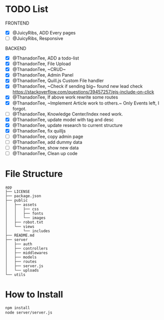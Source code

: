 # TODO List

FRONTEND

-   [x] @JuicyRibs, ADD Every pages
-   [ ] @JuicyRibs, Responsive

BACKEND

-   [x] @ThanadonTee, ADD a todo-list
-   [x] @ThanadonTee, File Upload
-   [x] @ThanadonTee, ~CRUD~
-   [x] @ThanadonTee, Admin Panel
-   [x] @ThanadonTee, Quill.js Custom File handler
-   [x] @ThanadonTee, ~Check if sending big~ found new lead check https://stackoverflow.com/questions/39457257/ejs-include-on-click
-   [x] @ThanadonTee, If above work rewrite some routes
-   [x] @ThanadonTee, ~Implement Article work to others.~ Only Events left, I forgot.
-   [ ] @ThanadonTee, Knowledge Center/Index need work.
-   [x] @ThanadonTee, update model with tag and desc
-   [x] @ThanadonTee, update research to current structure
-   [x] @ThanadonTee, fix quilljs
-   [ ] @ThanadonTee, copy admin page
-   [ ] @ThanadonTee, add dummy data
-   [ ] @ThanadonTee, show new data
-   [ ] @ThanadonTee, Clean up code

# File Structure

```
app
├── LICENSE
├── package.json
├── public
│   ├── assets
│   │   ├── css
│   │   ├── fonts
│   │   └── images
│   ├── robot.txt
│   └── views
│       └── includes
├── README.md
├── server
│   ├── auth
│   ├── controllers
│   ├── middlewares
│   ├── models
│   ├── routes
│   ├── server.js
│   └── uploads
└── utils
```

# How to Install

```bash
npm install
node server/server.js
```
